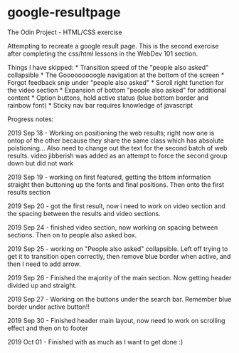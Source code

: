 # google-resultpage
The Odin Project - HTML/CSS exercise

Attempting to recreate a google result page.  This is the second exercise after completing the css/html lessons in the WebDev 101 section. 

Things I have skipped:
	* Transition speed of the "people also asked" collapsible
	* The Gooooooooogle navigation at the bottom of the screen
	* Forgot feedback snip under "people also asked"
	* Scroll right function for the video section
	* Expansion of bottom "people also asked" for additional content
	* Option buttons, hold active status (blue bottom border and rainbow font)
	* Sticky nav bar requires knowledge of javascript


Progress notes:

2019 Sep 18 - Working on positioning the web results; right now one is ontop of the other because they share the same class which has absolute poistioning...
Also need to change out the text for the second batch of web results. video jibberish was added as an attempt to force the second group down but did not work

2019 Sep 19 - working on first featured, getting the bttom information straight then buttoning up the fonts and final positions. Then onto the first results section

2019 Sep 20 - got the first result, now i need to work on video section and the spacing between the results and video sections. 

2019 Sep 24 - finished video section, now working on spacing between sections. Then on to people also asked box. 

2019 Sep 25 - working on "People also asked" collapsible. Left off trying to get it to transition open correctly, then remove blue border when active, and then I need to add arrow. 

2019 Sep 26 - Finished the majority of the main section. Now getting header divided up and straight.

2019 Sep 27 - Working on the buttons under the search bar. Remember blue border under active button!!

2019 Sep 30 - Finished header main layout, now need to work on scrolling effect and then on to footer

2019 Oct 01 - Finished with as much as I want to get done :)
